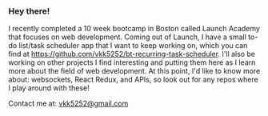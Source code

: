 ### Hey there!

I recently completed a 10 week bootcamp in Boston called Launch Academy that focuses on web development. Coming out of Launch, I have a small to-do list/task scheduler app that I want to keep working on, which you can find at https://github.com/vkk5252/bt-recurring-task-scheduler. I'll also be working on other projects I find interesting and putting them here as I learn more about the field of web development. At this point, I'd like to know more about: websockets, React Redux, and APIs, so look out for any repos where I play around with these!

Contact me at:
vkk5252@gmail.com
